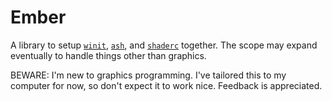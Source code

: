 # Ember

A library to setup [`winit`], [`ash`], and [`shaderc`] together. The scope may expand eventually to handle things other than graphics.

BEWARE: I'm new to graphics programming. I've tailored this to my computer for now, so don't expect it to work nice. Feedback is appreciated.

[`winit`]: https://github.com/rust-windowing/winit
[`ash`]: https://github.com/MaikKlein/ash
[`shaderc`]: https://github.com/google/shaderc-rs